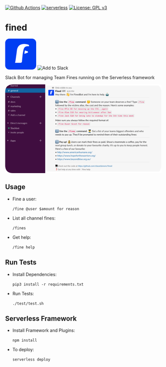 [![Github Actions](https://github.com/cbeardsmore/fined/workflows/PyTest/badge.svg)](https://github.com/cbeardsmore/fined)
[![serverless](http://public.serverless.com/badges/v3.svg)](http://www.serverless.com)
[![License: GPL v3](https://img.shields.io/badge/License-GPLv3-blue.svg)](https://www.gnu.org/licenses/gpl-3.0)

# fined

<img src="./assets/fined_rounded.png" height="100">

<img class="slackButton" alt="Add to Slack" height="40" width="139" src="https://platform.slack-edge.com/img/add_to_slack.png" srcset="https://platform.slack-edge.com/img/add_to_slack.png 1x, https://platform.slack-edge.com/img/add_to_slack@2x.png 2x">

Slack Bot for managing Team Fines running on the Serverless framework

<img src="./assets/help_rounded.png">



## Usage

- Fine a user:

    `/fine @user $amount for reason`
    
- List all channel fines:

    `/fines`
    
- Get help:

    `/fine help`

## Run Tests

- Install Dependencies:

    `pip3 install -r requirements.txt`

- Run Tests:
 
     `./test/test.sh`
     
## Serverless Framework

- Install Framework and Plugins:

    `npm install`

- To deploy:

    `serverless deploy`
